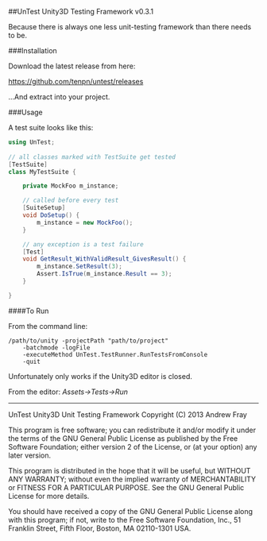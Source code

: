 ##UnTest Unity3D Testing Framework v0.3.1

Because there is always one less unit-testing framework than there needs to be.

###Installation

Download the latest release from here:

https://github.com/tenpn/untest/releases

...And extract into your project.

###Usage

A test suite looks like this:

```C#
using UnTest;
    
// all classes marked with TestSuite get tested 
[TestSuite]
class MyTestSuite {

    private MockFoo m_instance;

    // called before every test        
    [SuiteSetup]
    void DoSetup() {
        m_instance = new MockFoo();
    }

    // any exception is a test failure
    [Test]
    void GetResult_WithValidResult_GivesResult() {
        m_instance.SetResult(3);
        Assert.IsTrue(m_instance.Result == 3); 
    }

}
```

####To Run

From the command line: 

    /path/to/unity -projectPath "path/to/project" 
        -batchmode -logFile 
        -executeMethod UnTest.TestRunner.RunTestsFromConsole 
        -quit
        
Unfortunately only works if the Unity3D editor is closed.

From the editor: _Assets->Tests->Run_

---

UnTest Unity3D Unit Testing Framework
Copyright (C) 2013 Andrew Fray

This program is free software; you can redistribute it and/or modify
it under the terms of the GNU General Public License as published by
the Free Software Foundation; either version 2 of the License, or
(at your option) any later version.

This program is distributed in the hope that it will be useful,
but WITHOUT ANY WARRANTY; without even the implied warranty of
MERCHANTABILITY or FITNESS FOR A PARTICULAR PURPOSE.  See the
GNU General Public License for more details.

You should have received a copy of the GNU General Public License along
with this program; if not, write to the Free Software Foundation, Inc.,
51 Franklin Street, Fifth Floor, Boston, MA 02110-1301 USA.

